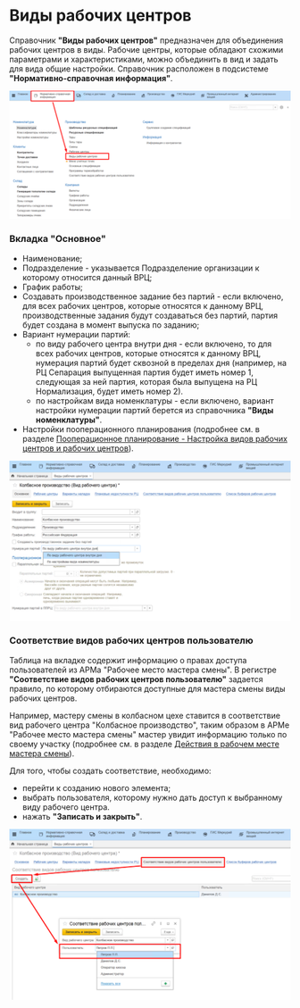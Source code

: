 # Виды рабочих центров

Справочник **"Виды рабочих центров"** предназначен для объединения рабочих центров в виды. Рабочие центры, которые обладают схожими параметрами и характеристиками, можно объединить в вид и задать для вида общие настройки. Справочник расположен в подсистеме **"Нормативно-справочная информация"**.

![](KindOfWorkCenter.assets/image.png)

### Вкладка "Основное"

- Наименование;
- Подразделение - указывается Подразделение организации к которому относится данный ВРЦ;
- График работы;
- Создавать производственное задание без партий - если включено, для всех рабочих центров, которые относятся к данному ВРЦ, производственные задания будут создаваться без партий, партия будет создана в момент выпуска по заданию;
- Вариант нумерации партий:
    - по виду рабочего центра внутри дня - если включено, то для всех рабочих центров, которые относятся к данному ВРЦ, нумерация партий будет сквозной в пределах дня (например, на РЦ Сепарация выпущенная партия будет иметь номер 1, следующая за ней партия, которая была выпущена на РЦ Нормализация, будет иметь номер 2).
    - по настройкам вида номенклатуры - если включено, вариант настройки нумерации партий берется из справочника **"Виды номенклатуры"**.
- Настройки пооперационного планирования (подробнее см. в разделе [Пооперационное планирование - Настройка видов рабочих центров и рабочих центров](../PooperationalPlanning/Handbooks/SettingWorkCenter.md)).

![](KindOfWorkCenter.assets/image-1.png)

### Соответствие видов рабочих центров пользователю

Таблица на вкладке содержит информацию о правах доступа пользователей из АРМа "Рабочее место мастера смены". В регистре **"Соответствие видов рабочих центров пользователю"** задается правило, по которому отбираются доступные для мастера смены виды рабочих центров.

Например, мастеру смены в колбасном цехе ставится в соответствие вид рабочего центра "Колбасное производство", таким образом в АРМе "Рабочее место мастера смены" мастер увидит информацию только по своему участку (подробнее см. в разделе [Действия в рабочем месте мастера смены](../Manufacture/Milk/CommonInformation/Functional/WorkPlaceOfShiftWizard/WorkPlaceOfShiftWizard.md/)).

Для того, чтобы создать соответствие, необходимо:

- перейти к созданию нового элемента;
- выбрать пользователя, которому нужно дать доступ к выбранному виду рабочего центра.
- нажать **"Записать и закрыть"**.

![](KindOfWorkCenter.assets/image-2.png)